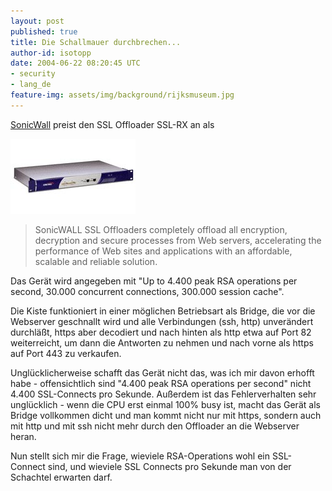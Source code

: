 ```yaml
---
layout: post
published: true
title: Die Schallmauer durchbrechen...
author-id: isotopp
date: 2004-06-22 08:20:45 UTC
- security
- lang_de
feature-img: assets/img/background/rijksmuseum.jpg
---
```

[SonicWall](http://www.sonicwall.com/products/sslrx.html) preist den SSL Offloader SSL-RX an als 

![](/uploads/sonicwall_rx.jpg)

> SonicWALL SSL Offloaders completely offload all encryption, decryption and secure processes from Web servers, accelerating the performance of Web sites and applications with an affordable, scalable and reliable solution.

Das Gerät wird angegeben mit "Up to 4.400 peak RSA operations per second, 30.000 concurrent connections, 300.000 session cache".

Die Kiste funktioniert in einer möglichen Betriebsart als Bridge, die vor die Webserver geschnallt wird und alle Verbindungen (ssh, http) unverändert durchläßt, https aber decodiert und nach hinten als http etwa auf Port 82 weiterreicht, um dann die Antworten zu nehmen und nach vorne als https auf Port 443 zu verkaufen.

Unglücklicherweise schafft das Gerät nicht das, was ich mir davon erhofft habe - offensichtlich sind "4.400 peak RSA operations per second" nicht 4.400 SSL-Connects pro Sekunde. Außerdem ist das Fehlerverhalten sehr unglücklich - wenn die CPU erst einmal 100% busy ist, macht das Gerät als Bridge vollkommen dicht und man kommt nicht nur mit https, sondern auch mit http und mit ssh nicht mehr durch den Offloader an die Webserver heran.

Nun stellt sich mir die Frage, wieviele RSA-Operations wohl ein SSL-Connect sind, und wieviele SSL Connects pro Sekunde man von der Schachtel erwarten darf.
